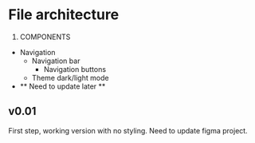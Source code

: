 # File architecture
1. COMPONENTS
- Navigation
    - Navigation bar
        - Navigation buttons
    - Theme dark/light mode
- ** Need to update later **


## v0.01

First step, working version with no styling. 
Need to update figma project.